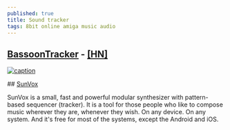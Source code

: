 ```yaml
---
published: true
title: Sound tracker
tags: 8bit online amiga music audio
---
```

## [BassoonTracker](https://github.com/steffest/bassoontracker) - [\[HN\]](https://news.ycombinator.com/item?id=19034690)

[![caption](https://img.youtube.com/vi/SlyK_elUmIw/0.jpg)](https://www.youtube.com/watch?v=SlyK_elUmIw)

## [SunVox](http://www.warmplace.ru/soft/sunvox/)

SunVox is a small, fast and powerful modular synthesizer with pattern-based sequencer (tracker). It is a tool for those people who like to compose music wherever they are, whenever they wish. On any device. On any system. And it's free for most of the systems, except the Android and iOS.


